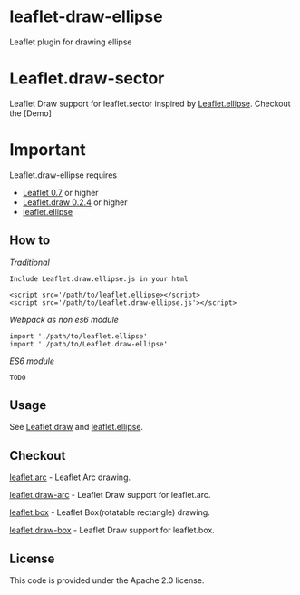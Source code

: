 # leaflet-draw-ellipse
Leaflet plugin for drawing ellipse

# Leaflet.draw-sector
Leaflet Draw support for leaflet.sector inspired by [Leaflet.ellipse](https://github.com/haleystorm/Leaflet.draw-ellipse). Checkout the [Demo]

# Important
Leaflet.draw-ellipse requires 

+ [Leaflet 0.7](https://github.com/Leaflet/Leaflet/releases/tag/v0.7) or higher
+ [Leaflet.draw 0.2.4](https://github.com/Leaflet/Leaflet.draw/releases/tag/v0.2.4) or higher
+ [leaflet.ellipse](https://github.com/jdfergason/Leaflet.Ellipse)

## How to

*Traditional*

    Include Leaflet.draw.ellipse.js in your html

    <script src='/path/to/leaflet.ellipse></script>
    <script src='/path/to/Leaflet.draw-ellipse.js'></script>

*Webpack as non es6 module*

    import './path/to/leaflet.ellipse'
    import './path/to/Leaflet.draw-ellipse'


*ES6 module*

    TODO

## Usage

See [Leaflet.draw](https://github.com/Leaflet/Leaflet.draw#using) and [leaflet.ellipse](https://github.com/jdfergason/Leaflet.Ellipse).

## Checkout


[leaflet.arc](https://github.com/jjwtay/leaflet.arc) - Leaflet Arc drawing.

[leaflet.draw-arc](https://github.com/jjwtay/leaflet.draw-arc) - Leaflet Draw support for leaflet.arc.

[leaflet.box](https://github.com/jjwtay/leaflet.box) - Leaflet Box(rotatable rectangle) drawing.

[leaflet.draw-box](https://github.com/jjwtay/leaflet.draw-box) - Leaflet Draw support for leaflet.box.

## License

This code is provided under the Apache 2.0 license.
